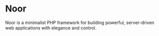 # Noor
Noor is a minimalist PHP framework for building powerful, server-driven web applications with elegance and control.
